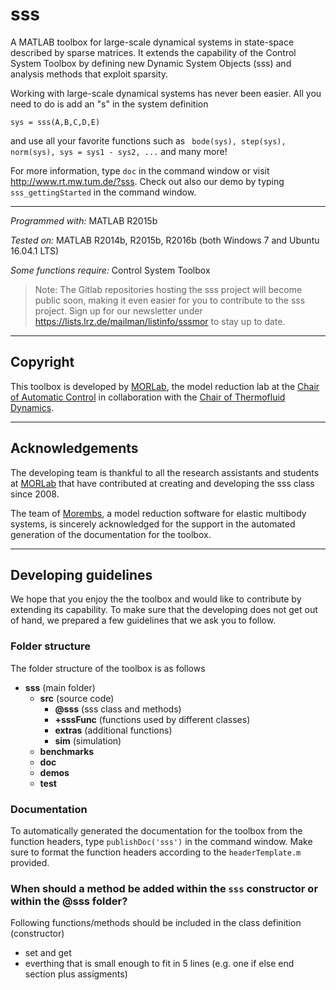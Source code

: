sss
====

A MATLAB toolbox for large-scale dynamical systems in state-space described by sparse matrices. It extends the capability of the Control System Toolbox by defining new Dynamic System Objects (sss) and analysis methods that exploit sparsity.

Working with large-scale dynamical systems has never been easier. All you need to do is add an "s" in the system definition

``sys = sss(A,B,C,D,E)``

and use all your favorite functions such as
`` bode(sys), step(sys), norm(sys), sys = sys1 - sys2, ...``
and many more!

For more information, type `doc` in the command window or visit http://www.rt.mw.tum.de/?sss. Check out also our demo by typing `sss_gettingStarted` in the command window.

***
*Programmed with:* MATLAB R2015b

*Tested on:* MATLAB R2014b, R2015b, R2016b (both Windows 7 and Ubuntu 16.04.1 LTS)

*Some functions require:* Control System Toolbox

> Note: The Gitlab repositories hosting the sss project will become public soon, making it even easier for you to contribute to the sss project.
>Sign up for our newsletter under https://lists.lrz.de/mailman/listinfo/sssmor to stay up to date.

***
Copyright
----------
This toolbox is developed by [MORLab](http://www.rt.mw.tum.de/en/research/fields-of-research/model-order-reduction/), the model reduction lab at the [Chair of Automatic Control](www.rt.mw.tum.de/en) in collaboration with the [Chair of Thermofluid Dynamics](http://www.tfd.mw.tum.de/index.php?id=5&L=1).

***
Acknowledgements
-----------------
The developing team is thankful to all the research assistants and students at [MORLab](http://www.rt.mw.tum.de/en/research/fields-of-research/model-order-reduction/) that have contributed at creating and developing the sss class since 2008.

The team of [Morembs](http://www.itm.uni-stuttgart.de/research/model_reduction/MOREMBS_en.php), a model reduction software for elastic multibody systems, is sincerely acknowledged for the support in the automated generation of the documentation for the toolbox.

***
Developing guidelines
----------------------

We hope that you enjoy the the toolbox and would like to contribute by extending its capability.
To make sure that the developing does not get out of hand, we prepared a few guidelines that we ask you to follow.


### Folder structure
The folder structure of the toolbox is as follows
- **sss** (main folder)
	- **src** (source code)
		- **@sss** (sss class and methods)
		- **+sssFunc** (functions used by different classes)
		- **extras** (additional functions)
		- **sim** (simulation)
    - **benchmarks**
    - **doc**
	- **demos**
	- **test**

### Documentation
To automatically generated the documentation for the toolbox from the function headers, type `publishDoc('sss')` in the command window. Make sure to format the function headers according to the ``headerTemplate.m`` provided.

### When should a method be added within the ``sss`` constructor or within the @sss folder?

Following functions/methods should be included in the class definition (constructor)
- set and get
- everthing that is small enough to fit in 5 lines (e.g. one if else end section plus assigments)
